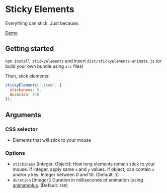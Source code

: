 # Sticky Elements

Everything can stick. Just because.

[Demo](http://design.iamvdo.me/stickyElements)

## Getting started

`npm install stickyelements` and insert `dist/stickyelements-animate.js` (or build your own bundle using `src` files)

Then, stick elements!

```javascript
stickyElements('.item', {
  stickiness: 5,
  duration: 450
});

```
## Arguments

### CSS selector

* Elements that will stick to your mouse

### Options

* `stickiness` [Integer, Object]: How long elements remain stick to your mouse. If integer, apply same `x` and `y` values. If object, can contain `x` and/or `y` key. Integer between 0 and 10. (Default: `3`)
* `duration` [Integer]: Duration in milliseconds of animation (using [animateplus](https://github.com/bendc/animateplus). (Default: `450`)

